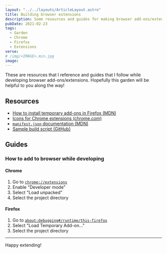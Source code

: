 ```yaml
---
layout: "../../layouts/ArticleLayout.astro"
title: Building browser extensions
description: Some resources and guides for making browser add-ons/extensions
pubDate: 2021-02-23
tags:
  - Garden
  - Chrome
  - Firefox
  - Extensions
verse:
# /img/<IMAGE>.min.jpg
image:
---
```


These are resources that I reference and guides that I follow while developing browser add-ons/extensions. Hopefully this garden will be helpful to you along the way!

## Resources

- [How to install temporary add-ons in Firefox (MDN)](https://developer.mozilla.org/en-US/docs/Mozilla/Add-ons/WebExtensions/Your_first_WebExtension#installing)
- [Icons for Chrome extensions (chrome.com)](https://developer.chrome.com/docs/extensions/mv2/manifest/icons/)
- [`manifest.json` documentation (MDN)](https://developer.mozilla.org/en-US/docs/Mozilla/Add-ons/WebExtensions/manifest.json)
- [Sample build script (GitHub)](https://raw.githubusercontent.com/SeanMcP/popsicle-sticks-mini/master/build.sh)

## Guides

### How to add to browser while developing

#### Chrome

1. Go to [`chrome://extensions`](chrome://extensions)
2. Enable "Developer mode"
3. Select "Load unpacked"
4. Select the project directory

#### Firefox

1. Go to [`about:debugging#/runtime/this-firefox`](about:debugging#/runtime/this-firefox)
2. Select "Load Temporary Add-on..."
3. Select the project directory

---

Happy extending!
